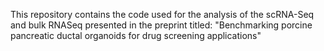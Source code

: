 This repository contains the code used for the analysis of the scRNA-Seq and bulk RNASeq presented in the preprint titled: "Benchmarking porcine pancreatic ductal organoids for drug screening applications"
